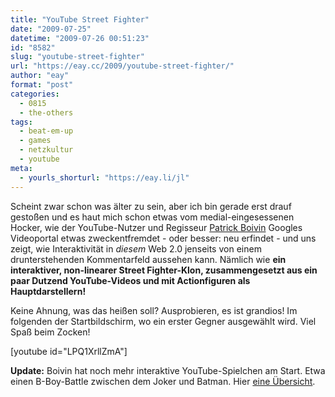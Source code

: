 ```yaml
---
title: "YouTube Street Fighter"
date: "2009-07-25"
datetime: "2009-07-26 00:51:23"
id: "8582"
slug: "youtube-street-fighter"
url: "https://eay.cc/2009/youtube-street-fighter/"
author: "eay"
format: "post"
categories:
  - 0815
  - the-others
tags:
  - beat-em-up
  - games
  - netzkultur
  - youtube
meta:
  - yourls_shorturl: "https://eay.li/jl"
---
```


Scheint zwar schon was älter zu sein, aber ich bin gerade erst drauf gestoßen und es haut mich schon etwas vom medial-eingesessenen Hocker, wie der YouTube-Nutzer und Regisseur [Patrick Boivin](http://www.youtube.com/user/PatrickBoivin) Googles Videoportal etwas zweckentfremdet - oder besser: neu erfindet - und uns zeigt, wie Interaktivität in _diesem_ Web 2.0 jenseits von einem drunterstehenden Kommentarfeld aussehen kann. Nämlich wie **ein interaktiver, non-linearer Street Fighter-Klon, zusammengesetzt aus ein paar Dutzend YouTube-Videos und mit Actionfiguren als Hauptdarstellern!**

Keine Ahnung, was das heißen soll? Ausprobieren, es ist grandios! Im folgenden der Startbildschirm, wo ein erster Gegner ausgewählt wird. Viel Spaß beim Zocken!

\[youtube id="LPQ1XrllZmA"\]

**Update:** Boivin hat noch mehr interaktive YouTube-Spielchen am Start. Etwa einen B-Boy-Battle zwischen dem Joker und Batman. Hier [eine Übersicht](http://www.youtube.com/user/PatrickBoivin#grid/user/4B4F0DC9B1F5B376).
